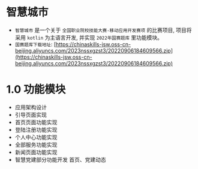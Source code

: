 # 智慧城市
- `智慧城市` 是一个关于 `全国职业院校技能大赛-移动应用开发赛项` 的比赛项目, 项目将采用 `kotlin` 为主语言开发, 并实现 `2022年国赛题库` 里功能模块。
- `国赛题库下载地址`: [https://chinaskills-jsw.oss-cn-beijing.aliyuncs.com/2023nssxgzst3/20220906184609566.zip](https://chinaskills-jsw.oss-cn-beijing.aliyuncs.com/2023nssxgzst3/20220906184609566.zip)

# 1.0 功能模块
- 应用架构设计
- 引导页面实现
- 首页页面功能实现
- 登陆注册功能实现
- 个人中心功能实现
- 全部服务功能实现
- 新闻页面功能实现
- 智慧党建部分功能开发 首页、党建动态